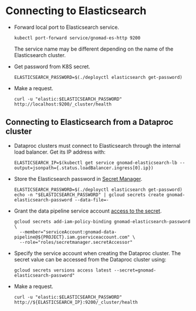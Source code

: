 # Connecting to Elasticsearch

- Forward local port to Elasticsearch service.

  ```
  kubectl port-forward service/gnomad-es-http 9200
  ```

  The service name may be different depending on the name of the Elasticsearch cluster.

- Get password from K8S secret.

  ```
  ELASTICSEARCH_PASSWORD=$(./deployctl elasticsearch get-password)
  ```

- Make a request.

  ```
  curl -u "elastic:$ELASTICSEARCH_PASSWORD" http://localhost:9200/_cluster/health
  ```

## Connecting to Elasticsearch from a Dataproc cluster

- Dataproc clusters must connect to Elasticsearch through the internal load balancer. Get its IP address with:

  ```
  ELASTICSEARCH_IP=$(kubectl get service gnomad-elasticsearch-lb --output=jsonpath={.status.loadBalancer.ingress[0].ip})
  ```

- Store the Elasticsearch password in [Secret Manager](https://cloud.google.com/secret-manager/docs).

  ```
  ELASTICSEARCH_PASSWORD=$(./deployctl elasticsearch get-password)
  echo -n "$ELASTICSEARCH_PASSWORD" | gcloud secrets create gnomad-elasticsearch-password --data-file=-
  ```

- Grant the data pipeline service account [access to the secret](https://cloud.google.com/secret-manager/docs/managing-secrets#managing_access_to_secrets).

  ```
  gcloud secrets add-iam-policy-binding gnomad-elasticsearch-password \
    --member="serviceAccount:gnomad-data-pipeline@${PROJECT}.iam.gserviceaccount.com" \
    --role="roles/secretmanager.secretAccessor"
  ```

- Specify the service account when creating the Dataproc cluster. The secret value can be accessed from the Dataproc cluster using:

  ```
  gcloud secrets versions access latest --secret=gnomad-elasticsearch-password"
  ```

- Make a request.

  ```
  curl -u "elastic:$ELASTICSEARCH_PASSWORD" http://${ELASTICSEARCH_IP}:9200/_cluster/health
  ```
